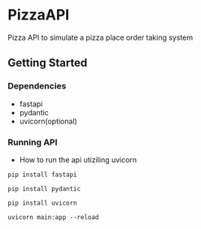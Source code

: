 # PizzaAPI
Pizza API to simulate a pizza place order taking system

## Getting Started

### Dependencies

* fastapi
* pydantic
* uvicorn(optional)

### Running API

* How to run the api utiziling uvicorn
```
pip install fastapi
```
```
pip install pydantic
```
```
pip install uvicorn
```

```
uvicorn main:app --reload
```

